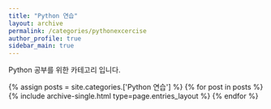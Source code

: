 ```yaml
---
title: "Python 연습"
layout: archive
permalink: /categories/pythonexcercise
author_profile: true
sidebar_main: true
---
```


Python 공부를 위한 카테고리 입니다. 

{% assign posts = site.categories.['Python 연습'] %}
{% for post in posts %} {% include archive-single.html type=page.entries_layout %} {% endfor %}
